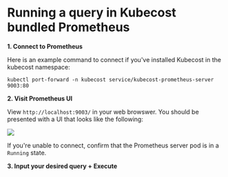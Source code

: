 Running a query in Kubecost bundled Prometheus
==============================================

__1. Connect to Prometheus__

Here is an example command to connect if you've installed Kubecost in the kubecost namespace:

```
kubectl port-forward -n kubecost service/kubecost-prometheus-server 9003:80
```

__2. Visit Prometheus UI__

View `http://localhost:9003/` in your web browswer. You should be presented with a UI that looks like the following:

![](https://raw.githubusercontent.com/kubecost/docs/master/images/prom-ui.png)

If you're unable to connect, confirm that the Prometheus server pod is in a `Running` state. 


__3. Input your desired query + Execute__

<!--- {"article":"4407601824279","section":"4402815656599","permissiongroup":"1500001277122"} --->
